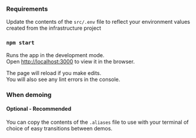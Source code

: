 ### Requirements

Update the contents of the `src/.env` file to reflect your environment values created from the infrastructure project

### `npm start`

Runs the app in the development mode.<br>
Open [http://localhost:3000](http://localhost:3000) to view it in the browser.

The page will reload if you make edits.<br>
You will also see any lint errors in the console.

### When demoing

#### Optional - Recommended

You can copy the contents of the `.aliases` file to use with your terminal of choice of easy transitions between demos.
